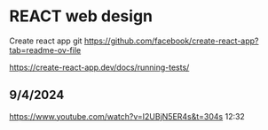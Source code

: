 # REACT web design

Create react app git https://github.com/facebook/create-react-app?tab=readme-ov-file

https://create-react-app.dev/docs/running-tests/

## 9/4/2024

https://www.youtube.com/watch?v=I2UBjN5ER4s&t=304s 12:32
